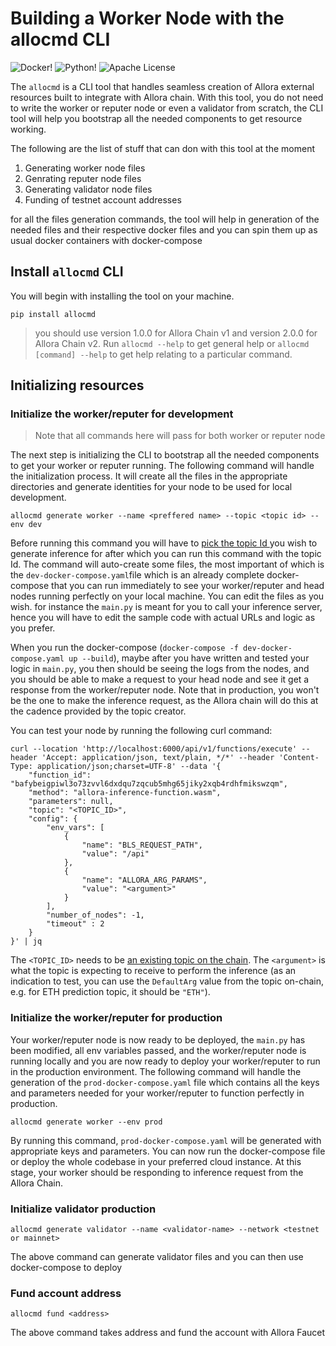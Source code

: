 # Building a Worker Node with the allocmd CLI
![Docker!](https://img.shields.io/badge/Docker-2CA5E0?style=for-the-badge&logo=docker&logoColor=white)
![Python!](https://img.shields.io/badge/Python-FFD43B?style=for-the-badge&logo=python&logoColor=blue)
![Apache License](https://img.shields.io/badge/Apache%20License-D22128?style=for-the-badge&logo=Apache&logoColor=white)

The `allocmd` is a CLI tool that handles seamless creation of Allora external resources built to integrate with Allora chain. With this tool, you do not need to write the worker or reputer node or even a validator from scratch, the CLI tool will help you bootstrap all the needed components to get resource working.

The following are the list of stuff that can don with this tool at the moment
1. Generating worker node files
2. Genrating reputer node files
3. Generating validator node files
4. Funding of testnet account addresses

for all the files generation commands, the tool will help in generation of the needed files and their respective docker files and you can spin them up as usual docker containers with docker-compose

## Install `allocmd` CLI

You will begin with installing the tool on your machine. 

```shell
pip install allocmd
```

> you should use version 1.0.0 for Allora Chain v1 and version 2.0.0 for Allora Chain v2. Run `allocmd --help` to get general help or `allocmd [command] --help` to get help relating to a particular command.

## Initializing resources
### Initialize the worker/reputer for development
> Note that all commands here will pass for both worker or reputer node

The next step is initializing the CLI to bootstrap all the needed components to get your worker or reputer running. The following command will handle the initialization process. It will create all the files in the appropriate directories and generate identities for your node to be used for local development.

```shell
allocmd generate worker --name <preffered name> --topic <topic id> --env dev
```

Before running this command you will have to [pick the topic Id ](https://docs.allora.network/docs/existing-allora-appchain-topics)you wish to generate inference for after which you can run this command with the topic Id. The command will auto-create some files, the most important of which is the `dev-docker-compose.yaml`file which is an already complete docker-compose that you can run immediately to see your worker/reputer and head nodes running perfectly on your local machine. You can edit the files as you wish. for instance the `main.py` is meant for you to call your inference server, hence you will have to edit the sample code with actual URLs and logic as you prefer.

When you run the docker-compose (`docker-compose -f dev-docker-compose.yaml up --build`), maybe after you have written and tested your logic in `main.py`, you then should be seeing the logs from the nodes, and you should be able to make a request to your head node and see it get a response from the worker/reputer node. Note that in production, you won't be the one to make the inference request, as the Allora chain will do this at the cadence provided by the topic creator.

You can test your node by running the following curl command:

```
curl --location 'http://localhost:6000/api/v1/functions/execute' --header 'Accept: application/json, text/plain, */*' --header 'Content-Type: application/json;charset=UTF-8' --data '{
    "function_id": "bafybeigpiwl3o73zvvl6dxdqu7zqcub5mhg65jiky2xqb4rdhfmikswzqm",
    "method": "allora-inference-function.wasm",
    "parameters": null,
    "topic": "<TOPIC_ID>",
    "config": {
        "env_vars": [
            {                              
                "name": "BLS_REQUEST_PATH",
                "value": "/api"
            },
            {                              
                "name": "ALLORA_ARG_PARAMS",
                "value": "<argument>"
            }
        ],
        "number_of_nodes": -1,
        "timeout" : 2
    }
}' | jq
```

The `<TOPIC_ID>` needs to be [an existing topic on the chain](https://docs.allora.network/docs/existing-allora-appchain-topics). The `<argument>` is what the topic is expecting to receive to perform the inference (as an indication to test, you can use the `DefaultArg`  value from the topic on-chain, e.g. for ETH prediction topic, it should be `"ETH"`).

### Initialize the worker/reputer for production

Your worker/reputer node is now ready to be deployed, the `main.py` has been modified, all env variables passed, and the worker/reputer node is running locally and you are now ready to deploy your worker/reputer to run in the production environment. The following command will handle the generation of the `prod-docker-compose.yaml` file which contains all the keys and parameters needed for your worker/reputer to function perfectly in production.

```shell
allocmd generate worker --env prod
```

By running this command, `prod-docker-compose.yaml` will be generated with appropriate keys and parameters. You can now run the docker-compose file or deploy the whole codebase in your preferred cloud instance. At this stage, your worker should be responding to inference request from the Allora Chain.

### Initialize validator production
```shell
allocmd generate validator --name <validator-name> --network <testnet or mainnet>
```
The above command can generate validator files and you can then use docker-compose to deploy

### Fund account address
```shell
allocmd fund <address> 
```
The above command takes address and fund the account with Allora Faucet
